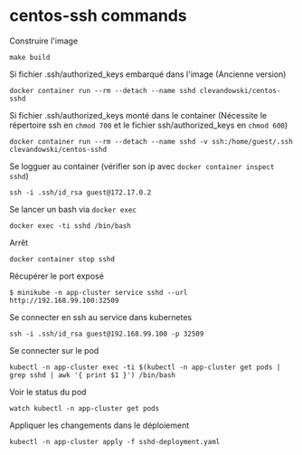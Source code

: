 # centos-ssh commands

Construire l'image
```
make build
```

Si fichier .ssh/authorized_keys embarqué dans l'image (Ancienne version)
```
docker container run --rm --detach --name sshd clevandowski/centos-sshd
```


Si fichier .ssh/authorized_keys monté dans le container
(Nécessite le répertoire ssh en ```chmod 700``` et le fichier ssh/authorized_keys en ```chmod 600```)
```
docker container run --rm --detach --name sshd -v ssh:/home/guest/.ssh clevandowski/centos-sshd
```

Se logguer au container (vérifier son ip avec ```docker container inspect sshd```)
```
ssh -i .ssh/id_rsa guest@172.17.0.2
```

Se lancer un bash via ```docker exec```
```
docker exec -ti sshd /bin/bash
```

Arrêt
```
docker container stop sshd
```

Récupérer le port exposé
```
$ minikube -n app-cluster service sshd --url
http://192.168.99.100:32509
```

Se connecter en ssh au service dans kubernetes
```
ssh -i .ssh/id_rsa guest@192.168.99.100 -p 32509
```

Se connecter sur le pod
```
kubectl -n app-cluster exec -ti $(kubectl -n app-cluster get pods | grep sshd | awk '{ print $1 }') /bin/bash
```

Voir le status du pod
```
watch kubectl -n app-cluster get pods
```

Appliquer les changements dans le déploiement
```
kubectl -n app-cluster apply -f sshd-deployment.yaml
```